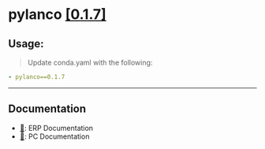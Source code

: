 # pylanco <a href="https://pypi.org/project/pylanco/">[0.1.7]</a>

## Usage:
> Update conda.yaml with the following: 
```yaml
- pylanco==0.1.7
```
---
## Documentation

- [📄](./ERP.md): ERP Documentation
- [📄](./PC.md): PC Documentation
